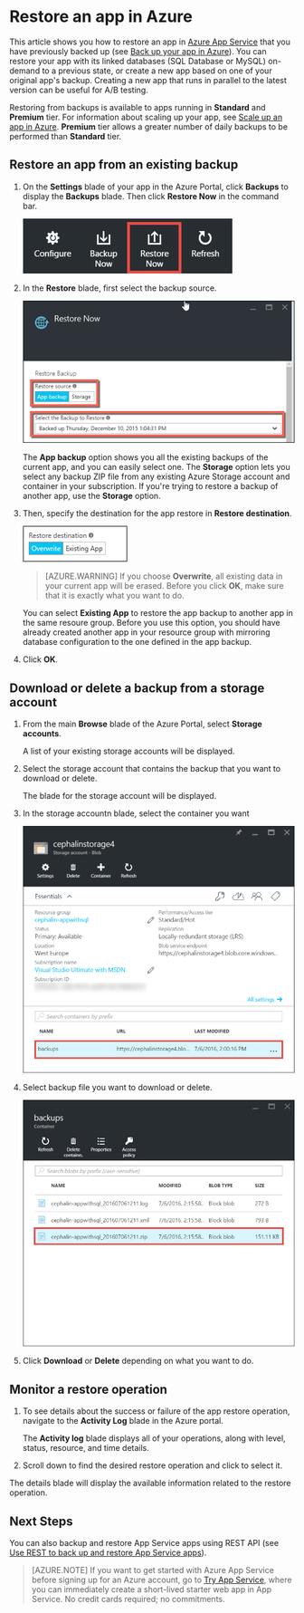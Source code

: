 <properties
	pageTitle="Restore an app in Azure"
	description="Learn how to restore your app from a backup."
	services="app-service"
	documentationCenter=""
	authors="cephalin"
	manager="wpickett"
	editor="jimbe"/>

<tags
	ms.service="app-service"
	ms.workload="na"
	ms.tgt_pltfrm="na"
	ms.devlang="na"
	ms.topic="article"
	ms.date="07/06/2016"
	ms.author="cephalin"/>

# Restore an app in Azure

This article shows you how to restore an app in [Azure App Service](../app-service/app-service-value-prop-what-is.md)
that you have previously backed up (see [Back up your app in Azure](web-sites-backup.md)). You can restore your app
with its linked databases (SQL Database or MySQL) on-demand to a previous state, or create a new app based on one of
your original app's backup. Creating a new app that runs in parallel to the latest version can be useful for A/B
testing.

Restoring from backups is available to apps running in **Standard** and **Premium** tier. For information about scaling
up your app, see [Scale up an app in Azure](web-sites-scale.md). **Premium** tier allows a greater number of daily
backups to be performed than **Standard** tier.

<a name="PreviousBackup"></a>
## Restore an app from an existing backup

1. On the **Settings** blade of your app in the Azure Portal, click **Backups** to display the **Backups** blade. Then click **Restore Now** in the command bar.

	![Choose restore now][ChooseRestoreNow]

3. In the **Restore** blade, first select the backup source.

	![](./media/web-sites-restore/021ChooseSource.png)

	The **App backup** option shows you all the existing backups of the current app, and you can easily select one.
	The **Storage** option lets you select any backup ZIP file from any existing Azure Storage account and container in your subscription.
	If you're trying to restore a backup of another app, use the **Storage** option.

4. Then, specify the destination for the app restore in **Restore destination**.

	![](./media/web-sites-restore/022ChooseDestination.png)

	>[AZURE.WARNING] If you choose **Overwrite**, all existing data in your current app will be erased. Before you click **OK**,
	make sure that it is exactly what you want to do.

	You can select **Existing App** to restore the app backup to another app in the same resoure group. Before you use this option,
	you should have already created another app in your resource group with mirroring database configuration to the one defined
	in the app backup.

5. Click **OK**.

<a name="StorageAccount"></a>
## Download or delete a backup from a storage account

1. From the main **Browse** blade of the Azure Portal, select **Storage accounts**.

	A list of your existing storage accounts will be displayed.

2. Select the storage account that contains the backup that you want to download or delete.

	The blade for the storage account will be displayed.

3. In the storage accountn blade, select the container you want

	![View Containers][ViewContainers]

4. Select backup file you want to download or delete.

	![ViewContainers](./media/web-sites-restore/03ViewFiles.png)

5. Click **Download** or **Delete** depending on what you want to do.  

<a name="OperationLogs"></a>
## Monitor a restore operation

1. To see details about the success or failure of the app restore operation, navigate to the **Activity Log** blade in the Azure portal.

	The **Activity log** blade displays all of your operations, along with level, status, resource, and time details.

2. Scroll down to find the desired restore operation and click to select it.

The details blade will display the available information related to the restore operation.

## Next Steps

You can also backup and restore App Service apps using REST API (see [Use REST to back up and restore App Service apps](websites-csm-backup.md)).

>[AZURE.NOTE] If you want to get started with Azure App Service before signing up for an Azure account, go to [Try App Service](http://go.microsoft.com/fwlink/?LinkId=523751), where you can immediately create a short-lived starter web app in App Service. No credit cards required; no commitments.


<!-- IMAGES -->
[ChooseRestoreNow]: ./media/web-sites-restore/02ChooseRestoreNow.png
[ViewContainers]: ./media/web-sites-restore/03ViewContainers.png
[StorageAccountFile]: ./media/web-sites-restore/02StorageAccountFile.png
[BrowseCloudStorage]: ./media/web-sites-restore/03BrowseCloudStorage.png
[StorageAccountFileSelected]: ./media/web-sites-restore/04StorageAccountFileSelected.png
[ChooseRestoreSettings]: ./media/web-sites-restore/05ChooseRestoreSettings.png
[ChooseDBServer]: ./media/web-sites-restore/06ChooseDBServer.png
[RestoreToNewSQLDB]: ./media/web-sites-restore/07RestoreToNewSQLDB.png
[NewSQLDBConfig]: ./media/web-sites-restore/08NewSQLDBConfig.png
[RestoredContosoWebSite]: ./media/web-sites-restore/09RestoredContosoWebSite.png
[DashboardOperationLogsLink]: ./media/web-sites-restore/10DashboardOperationLogsLink.png
[ManagementServicesOperationLogsList]: ./media/web-sites-restore/11ManagementServicesOperationLogsList.png
[DetailsButton]: ./media/web-sites-restore/12DetailsButton.png
[OperationDetails]: ./media/web-sites-restore/13OperationDetails.png
